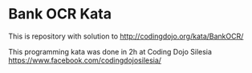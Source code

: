 Bank OCR Kata
================

This is repository with solution to http://codingdojo.org/kata/BankOCR/

This programming kata was done in 2h at Coding Dojo Silesia https://www.facebook.com/codingdojosilesia/